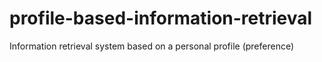 # profile-based-information-retrieval
Information retrieval system based on a personal profile (preference)
